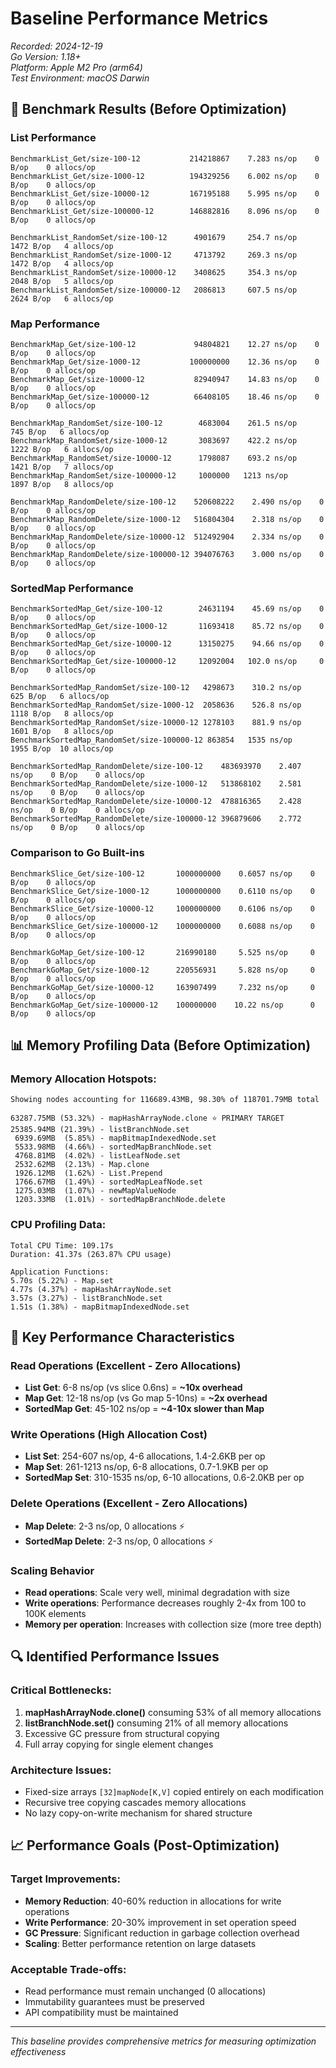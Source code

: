 # Baseline Performance Metrics
*Recorded: 2024-12-19*  
*Go Version: 1.18+*  
*Platform: Apple M2 Pro (arm64)*  
*Test Environment: macOS Darwin*

## 🚀 **Benchmark Results (Before Optimization)**

### **List Performance**
```
BenchmarkList_Get/size-100-12           214218867    7.283 ns/op    0 B/op    0 allocs/op
BenchmarkList_Get/size-1000-12          194329256    6.002 ns/op    0 B/op    0 allocs/op
BenchmarkList_Get/size-10000-12         167195188    5.995 ns/op    0 B/op    0 allocs/op
BenchmarkList_Get/size-100000-12        146882816    8.096 ns/op    0 B/op    0 allocs/op

BenchmarkList_RandomSet/size-100-12      4901679     254.7 ns/op   1472 B/op   4 allocs/op
BenchmarkList_RandomSet/size-1000-12     4713792     269.3 ns/op   1472 B/op   4 allocs/op
BenchmarkList_RandomSet/size-10000-12    3408625     354.3 ns/op   2048 B/op   5 allocs/op
BenchmarkList_RandomSet/size-100000-12   2086813     607.5 ns/op   2624 B/op   6 allocs/op
```

### **Map Performance** 
```
BenchmarkMap_Get/size-100-12             94804821    12.27 ns/op    0 B/op    0 allocs/op
BenchmarkMap_Get/size-1000-12           100000000    12.36 ns/op    0 B/op    0 allocs/op
BenchmarkMap_Get/size-10000-12           82940947    14.83 ns/op    0 B/op    0 allocs/op
BenchmarkMap_Get/size-100000-12          66408105    18.46 ns/op    0 B/op    0 allocs/op

BenchmarkMap_RandomSet/size-100-12        4683004    261.5 ns/op    745 B/op   6 allocs/op
BenchmarkMap_RandomSet/size-1000-12       3083697    422.2 ns/op   1222 B/op   6 allocs/op
BenchmarkMap_RandomSet/size-10000-12      1798087    693.2 ns/op   1421 B/op   7 allocs/op
BenchmarkMap_RandomSet/size-100000-12     1000000   1213 ns/op     1897 B/op   8 allocs/op

BenchmarkMap_RandomDelete/size-100-12    520608222    2.490 ns/op    0 B/op    0 allocs/op
BenchmarkMap_RandomDelete/size-1000-12   516804304    2.318 ns/op    0 B/op    0 allocs/op
BenchmarkMap_RandomDelete/size-10000-12  512492904    2.334 ns/op    0 B/op    0 allocs/op
BenchmarkMap_RandomDelete/size-100000-12 394076763    3.000 ns/op    0 B/op    0 allocs/op
```

### **SortedMap Performance**
```
BenchmarkSortedMap_Get/size-100-12        24631194    45.69 ns/op    0 B/op    0 allocs/op
BenchmarkSortedMap_Get/size-1000-12       11693418    85.72 ns/op    0 B/op    0 allocs/op
BenchmarkSortedMap_Get/size-10000-12      13150275    94.66 ns/op    0 B/op    0 allocs/op
BenchmarkSortedMap_Get/size-100000-12     12092004   102.0 ns/op     0 B/op    0 allocs/op

BenchmarkSortedMap_RandomSet/size-100-12   4298673    310.2 ns/op    625 B/op   6 allocs/op
BenchmarkSortedMap_RandomSet/size-1000-12  2058636    526.8 ns/op   1118 B/op   8 allocs/op
BenchmarkSortedMap_RandomSet/size-10000-12 1278103    881.9 ns/op   1601 B/op   8 allocs/op
BenchmarkSortedMap_RandomSet/size-100000-12 863854   1535 ns/op     1955 B/op  10 allocs/op

BenchmarkSortedMap_RandomDelete/size-100-12    483693970    2.407 ns/op    0 B/op    0 allocs/op
BenchmarkSortedMap_RandomDelete/size-1000-12   513868102    2.581 ns/op    0 B/op    0 allocs/op
BenchmarkSortedMap_RandomDelete/size-10000-12  478816365    2.428 ns/op    0 B/op    0 allocs/op
BenchmarkSortedMap_RandomDelete/size-100000-12 396879606    2.772 ns/op    0 B/op    0 allocs/op
```

### **Comparison to Go Built-ins**
```
BenchmarkSlice_Get/size-100-12       1000000000    0.6057 ns/op    0 B/op    0 allocs/op
BenchmarkSlice_Get/size-1000-12      1000000000    0.6110 ns/op    0 B/op    0 allocs/op
BenchmarkSlice_Get/size-10000-12     1000000000    0.6106 ns/op    0 B/op    0 allocs/op
BenchmarkSlice_Get/size-100000-12    1000000000    0.6088 ns/op    0 B/op    0 allocs/op

BenchmarkGoMap_Get/size-100-12       216990180     5.525 ns/op     0 B/op    0 allocs/op
BenchmarkGoMap_Get/size-1000-12      220556931     5.828 ns/op     0 B/op    0 allocs/op
BenchmarkGoMap_Get/size-10000-12     163907499     7.232 ns/op     0 B/op    0 allocs/op
BenchmarkGoMap_Get/size-100000-12    100000000    10.22 ns/op      0 B/op    0 allocs/op
```

## 📊 **Memory Profiling Data (Before Optimization)**

### **Memory Allocation Hotspots:**
```
Showing nodes accounting for 116689.43MB, 98.30% of 118701.79MB total

63287.75MB (53.32%) - mapHashArrayNode.clone ⭐ PRIMARY TARGET
25385.94MB (21.39%) - listBranchNode.set
 6939.69MB  (5.85%) - mapBitmapIndexedNode.set  
 5533.98MB  (4.66%) - sortedMapBranchNode.set
 4768.81MB  (4.02%) - listLeafNode.set
 2532.62MB  (2.13%) - Map.clone
 1926.12MB  (1.62%) - List.Prepend
 1766.67MB  (1.49%) - sortedMapLeafNode.set
 1275.03MB  (1.07%) - newMapValueNode
 1203.33MB  (1.01%) - sortedMapBranchNode.delete
```

### **CPU Profiling Data:**
```
Total CPU Time: 109.17s
Duration: 41.37s (263.87% CPU usage)

Application Functions:
5.70s (5.22%) - Map.set
4.77s (4.37%) - mapHashArrayNode.set  
3.57s (3.27%) - listBranchNode.set
1.51s (1.38%) - mapBitmapIndexedNode.set
```

## 🎯 **Key Performance Characteristics**

### **Read Operations (Excellent - Zero Allocations)**
- **List Get**: 6-8 ns/op (vs slice 0.6ns) = **~10x overhead**
- **Map Get**: 12-18 ns/op (vs Go map 5-10ns) = **~2x overhead**  
- **SortedMap Get**: 45-102 ns/op = **~4-10x slower than Map**

### **Write Operations (High Allocation Cost)**
- **List Set**: 254-607 ns/op, 4-6 allocations, 1.4-2.6KB per op
- **Map Set**: 261-1213 ns/op, 6-8 allocations, 0.7-1.9KB per op
- **SortedMap Set**: 310-1535 ns/op, 6-10 allocations, 0.6-2.0KB per op

### **Delete Operations (Excellent - Zero Allocations)**
- **Map Delete**: 2-3 ns/op, 0 allocations ⚡
- **SortedMap Delete**: 2-3 ns/op, 0 allocations ⚡

### **Scaling Behavior**
- **Read operations**: Scale very well, minimal degradation with size
- **Write operations**: Performance decreases roughly 2-4x from 100 to 100K elements
- **Memory per operation**: Increases with collection size (more tree depth)

## 🔍 **Identified Performance Issues**

### **Critical Bottlenecks:**
1. **mapHashArrayNode.clone()** consuming 53% of all memory allocations
2. **listBranchNode.set()** consuming 21% of all memory allocations  
3. Excessive GC pressure from structural copying
4. Full array copying for single element changes

### **Architecture Issues:**
- Fixed-size arrays `[32]mapNode[K,V]` copied entirely on each modification
- Recursive tree copying cascades memory allocations
- No lazy copy-on-write mechanism for shared structure

## 📈 **Performance Goals (Post-Optimization)**

### **Target Improvements:**
- **Memory Reduction**: 40-60% reduction in allocations for write operations
- **Write Performance**: 20-30% improvement in set operation speed
- **GC Pressure**: Significant reduction in garbage collection overhead
- **Scaling**: Better performance retention on large datasets

### **Acceptable Trade-offs:**
- Read performance must remain unchanged (0 allocations)
- Immutability guarantees must be preserved
- API compatibility must be maintained

---

*This baseline provides comprehensive metrics for measuring optimization effectiveness* 